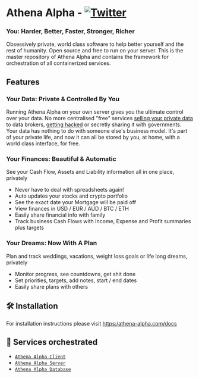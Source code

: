 # Athena Alpha - [![Twitter](https://img.shields.io/twitter/follow/athena_alpha_?style=social)](https://twitter.com/athena_alpha_)

### You: Harder, Better, Faster, Stronger, Richer
Obsessively private, world class software to help better yourself and the rest of humanity. Open source and free to run on your server. This is the master repository of Athena Alpha and contains the framework for orchestration of all containerized services.

## Features

### Your Data: Private & Controlled By You
Running Athena Alpha on your own server gives you the ultimate control over your data. No more centralised "free" services [selling your private data](https://www.eff.org/deeplinks/2020/03/google-says-it-doesnt-sell-your-data-heres-how-company-shares-monetizes-and) to data brokers, [getting hacked](https://en.wikipedia.org/wiki/List_of_data_breaches) or secretly sharing it with governments. Your data has nothing to do with someone else's business model. It's part of your private life, and now it can all be stored by you, at home, with a world class interface, for free.

### Your Finances: Beautiful & Automatic
See your Cash Flow, Assets and Liability information all in one place, privately
- Never have to deal with spreadsheets again!
- Auto updates your stocks and crypto portfolio
- See the exact date your Mortgage will be paid off
- View finances in USD / EUR / AUD / BTC / ETH
- Easily share financial info with family
- Track business Cash Flows with Income, Expense and Profit summaries plus targets

### Your Dreams: Now With A Plan
Plan and track weddings, vacations, weight loss goals or life long dreams, privately
- Monitor progress, see countdowns, get shit done
- Set priorities, targets, add notes, start / end dates
- Easily share plans with others





## 🛠 Installation

For installation instructions please visit [https:/athena-alpha.com/docs](https:/athena-alpha.com/docs)

## 🎹 Services orchestrated

- [`Athena Alpha Client`](https://github.com/athena-alpha/athena-alpha-client)
- [`Athena Alpha Server`](https://github.com/athena-alpha/athena-alpha-server)
- [`Athena Alpha Database`](https://github.com/athena-alpha/athena-alpha-db)

